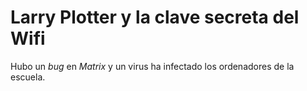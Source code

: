 # Larry Plotter y la clave secreta del Wifi

Hubo un *bug* en *Matrix* y un virus ha infectado
los ordenadores de la escuela.
